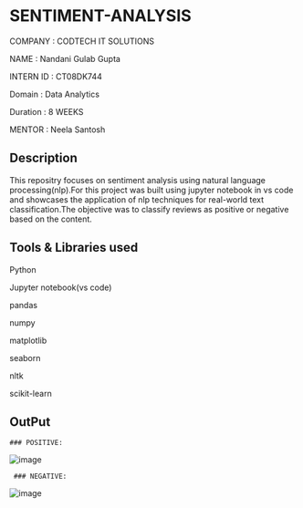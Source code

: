 # SENTIMENT-ANALYSIS

COMPANY : CODTECH IT SOLUTIONS

NAME : Nandani Gulab Gupta

INTERN ID : CT08DK744

Domain : Data Analytics

Duration : 8 WEEKS

MENTOR : Neela Santosh

## Description
This repositry focuses on sentiment analysis using natural language processing(nlp).For this project was built using jupyter notebook in vs code and showcases the application of nlp techniques for real-world text classification.The objective was to classify reviews as positive or negative based on the content.

## Tools & Libraries used
Python

Jupyter notebook(vs code)

pandas

numpy

matplotlib

seaborn

nltk

scikit-learn


## OutPut
    ### POSITIVE:
![image](https://github.com/user-attachments/assets/6f27ae3d-54c4-47c6-b3a6-42560e579ffd)

     ### NEGATIVE:
![image](https://github.com/user-attachments/assets/25a9a2d9-d034-4b3d-bb63-5081f43dd23a)

